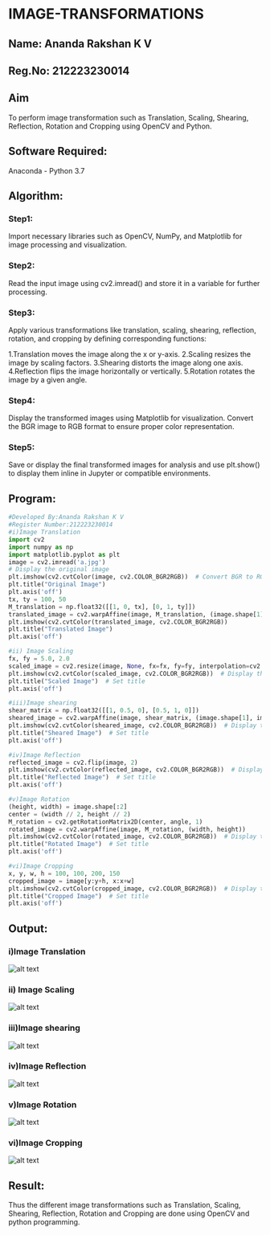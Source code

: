# IMAGE-TRANSFORMATIONS
## Name: Ananda Rakshan K V
## Reg.No: 212223230014
## Aim
To perform image transformation such as Translation, Scaling, Shearing, Reflection, Rotation and Cropping using OpenCV and Python.

## Software Required:
Anaconda - Python 3.7

## Algorithm:
### Step1:
Import necessary libraries such as OpenCV, NumPy, and Matplotlib for image processing and visualization.
### Step2:
Read the input image using cv2.imread() and store it in a variable for further processing.
### Step3:
Apply various transformations like translation, scaling, shearing, reflection, rotation, and cropping by defining corresponding functions:

1.Translation moves the image along the x or y-axis. 2.Scaling resizes the image by scaling factors. 3.Shearing distorts the image along one axis. 4.Reflection flips the image horizontally or vertically. 5.Rotation rotates the image by a given angle.
### Step4:
Display the transformed images using Matplotlib for visualization. Convert the BGR image to RGB format to ensure proper color representation.
### Step5:
Save or display the final transformed images for analysis and use plt.show() to display them inline in Jupyter or compatible environments.
## Program:
```python
#Developed By:Ananda Rakshan K V
#Register Number:212223230014
#i)Image Translation
import cv2
import numpy as np
import matplotlib.pyplot as plt
image = cv2.imread('a.jpg')
# Display the original image
plt.imshow(cv2.cvtColor(image, cv2.COLOR_BGR2RGB))  # Convert BGR to RGB for correct display
plt.title("Original Image")  
plt.axis('off') 
tx, ty = 100, 50  
M_translation = np.float32([[1, 0, tx], [0, 1, ty]])  
translated_image = cv2.warpAffine(image, M_translation, (image.shape[1], image.shape[0]))  
plt.imshow(cv2.cvtColor(translated_image, cv2.COLOR_BGR2RGB))  
plt.title("Translated Image")  
plt.axis('off')

#ii) Image Scaling
fx, fy = 5.0, 2.0  
scaled_image = cv2.resize(image, None, fx=fx, fy=fy, interpolation=cv2.INTER_LINEAR)
plt.imshow(cv2.cvtColor(scaled_image, cv2.COLOR_BGR2RGB))  # Display the scaled image
plt.title("Scaled Image")  # Set title
plt.axis('off')

#iii)Image shearing
shear_matrix = np.float32([[1, 0.5, 0], [0.5, 1, 0]])  
sheared_image = cv2.warpAffine(image, shear_matrix, (image.shape[1], image.shape[0]))
plt.imshow(cv2.cvtColor(sheared_image, cv2.COLOR_BGR2RGB))  # Display the sheared image
plt.title("Sheared Image")  # Set title
plt.axis('off')

#iv)Image Reflection
reflected_image = cv2.flip(image, 2)  
plt.imshow(cv2.cvtColor(reflected_image, cv2.COLOR_BGR2RGB))  # Display the reflected image
plt.title("Reflected Image")  # Set title
plt.axis('off')

#v)Image Rotation
(height, width) = image.shape[:2] 
center = (width // 2, height // 2) 
M_rotation = cv2.getRotationMatrix2D(center, angle, 1)  
rotated_image = cv2.warpAffine(image, M_rotation, (width, height)) 
plt.imshow(cv2.cvtColor(rotated_image, cv2.COLOR_BGR2RGB))  # Display the rotated image
plt.title("Rotated Image")  # Set title
plt.axis('off')

#vi)Image Cropping
x, y, w, h = 100, 100, 200, 150  
cropped_image = image[y:y+h, x:x+w]
plt.imshow(cv2.cvtColor(cropped_image, cv2.COLOR_BGR2RGB))  # Display the cropped image
plt.title("Cropped Image")  # Set title
plt.axis('off')
```
## Output:
### i)Image Translation
![alt text](<Screenshot 2025-09-12 180417.png>)
### ii) Image Scaling
![alt text](<Screenshot 2025-09-12 180501.png>)
### iii)Image shearing
![alt text](<Screenshot 2025-09-12 180522.png>)
### iv)Image Reflection
![alt text](<Screenshot 2025-09-12 180605.png>)
### v)Image Rotation
![alt text](<Screenshot 2025-09-12 180639.png>)
### vi)Image Cropping
![alt text](<Screenshot 2025-09-12 180706.png>)
## Result: 

Thus the different image transformations such as Translation, Scaling, Shearing, Reflection, Rotation and Cropping are done using OpenCV and python programming.
